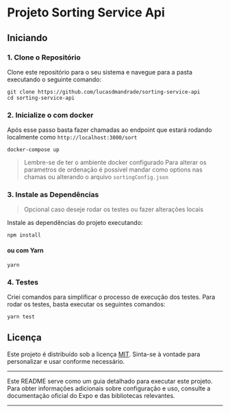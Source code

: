 # Projeto Sorting Service Api

## Iniciando

### 1. Clone o Repositório

Clone este repositório para o seu sistema e navegue para a pasta executando o seguinte comando:

```
git clone https://github.com/lucasdmandrade/sorting-service-api
cd sorting-service-api
```

### 2. Inicialize o com docker

Após esse passo basta fazer chamadas ao endpoint que estará rodando localmente como `http://localhost:3000/sort`

```
docker-compose up
```

> Lembre-se de ter o ambiente docker configurado
> Para alterar os parametros de ordenação é possivel mandar como options nas chamas ou alterando o arquivo `sortingConfig.json`

### 3. Instale as Dependências

> Opcional caso deseje rodar os testes ou fazer alterações locais

Instale as dependências do projeto executando:

```
npm install
```

#### ou com Yarn

```
yarn
```

### 4. Testes

Criei comandos para simplificar o processo de execução dos testes. Para rodar os testes, basta executar os seguintes comandos:

```
yarn test
```

## Licença

Este projeto é distribuído sob a licença [MIT](LICENSE). Sinta-se à vontade para personalizar e usar conforme necessário.

---

Este README serve como um guia detalhado para executar este projeto. Para obter informações adicionais sobre configuração e uso, consulte a documentação oficial do Expo e das bibliotecas relevantes.

---
